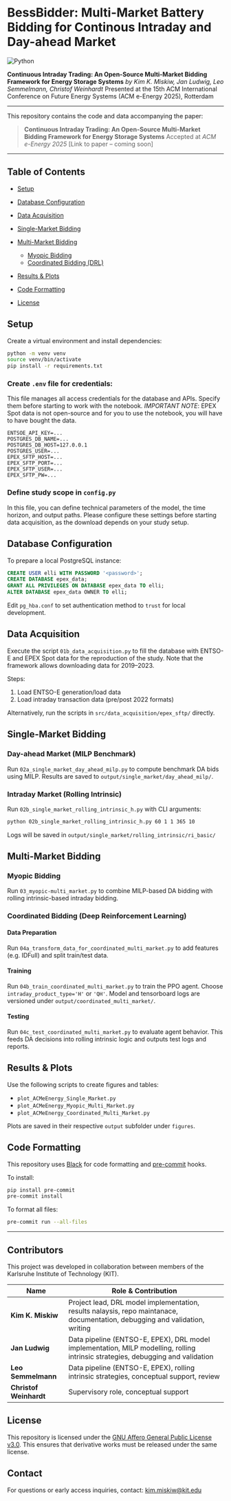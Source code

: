 # BessBidder: Multi-Market Battery Bidding for Continous Intraday and Day-ahead Market
![Python](https://img.shields.io/badge/python-3.12-blue.svg)

**Continuous Intraday Trading: An Open-Source Multi-Market Bidding Framework for Energy Storage Systems**
*by Kim K. Miskiw, Jan Ludwig, Leo Semmelmann, Christof Weinhardt*
Presented at the 15th ACM International Conference on Future Energy Systems (ACM e-Energy 2025), Rotterdam

---

This repository contains the code and data accompanying the paper:

> **Continuous Intraday Trading: An Open-Source Multi-Market Bidding Framework for Energy Storage Systems**
> Accepted at *ACM e-Energy 2025*
> \[Link to paper – coming soon]


---

## Table of Contents

* [Setup](#setup)
* [Database Configuration](#database-configuration)
* [Data Acquisition](#data-acquisition)
* [Single-Market Bidding](#single-market-bidding)
* [Multi-Market Bidding](#multi-market-bidding)

  * [Myopic Bidding](#myopic-bidding)
  * [Coordinated Bidding (DRL)](#coordinated-bidding)
* [Results & Plots](#results--plots)
* [Code Formatting](#code-formatting)
* [License](#license)

## Setup

Create a virtual environment and install dependencies:

```bash
python -m venv venv
source venv/bin/activate
pip install -r requirements.txt
```

### Create `.env` file for credentials:

This file manages all access credentials for the database and APIs. Specify them before starting to work with the notebook. *IMPORTANT NOTE*: EPEX Spot data is not open-source and for you to use the notebook, you will have to have bought the data. 

```env
ENTSOE_API_KEY=...
POSTGRES_DB_NAME=...
POSTGRES_DB_HOST=127.0.0.1
POSTGRES_USER=...
EPEX_SFTP_HOST=...
EPEX_SFTP_PORT=...
EPEX_SFTP_USER=...
EPEX_SFTP_PW=...
```

### Define study scope in `config.py`

In this file, you can define technical parameters of the model, the time horizon, and output paths. Please configure these settings before starting data acquisition, as the download depends on your study setup. 

## Database Configuration

To prepare a local PostgreSQL instance:

```sql
CREATE USER elli WITH PASSWORD '<password>';
CREATE DATABASE epex_data;
GRANT ALL PRIVILEGES ON DATABASE epex_data TO elli;
ALTER DATABASE epex_data OWNER TO elli;
```

Edit `pg_hba.conf` to set authentication method to `trust` for local development.

## Data Acquisition

Execute the script `01b_data_acquisition.py` to fill the database with ENTSO-E and EPEX Spot data for the reproduction of the study. Note that the framework allows downloading data for 2019–2023.

Steps:

1. Load ENTSO-E generation/load data
2. Load intraday transaction data (pre/post 2022 formats)

Alternatively, run the scripts in `src/data_acquisition/epex_sftp/` directly.

## Single-Market Bidding

### Day-ahead Market (MILP Benchmark)

Run `02a_single_market_day_ahead_milp.py` to compute benchmark DA bids using MILP.
Results are saved to `output/single_market/day_ahead_milp/`.

### Intraday Market (Rolling Intrinsic)

Run `02b_single_market_rolling_intrinsic_h.py` with CLI arguments:

```bash
python 02b_single_market_rolling_intrinsic_h.py 60 1 1 365 10
```

Logs will be saved in `output/single_market/rolling_intrinsic/ri_basic/`

## Multi-Market Bidding

### Myopic Bidding

Run `03_myopic-multi_market.py` to combine MILP-based DA bidding with rolling intrinsic-based intraday bidding.

### Coordinated Bidding (Deep Reinforcement Learning)

#### Data Preparation

Run `04a_transform_data_for_coordinated_multi_market.py` to add features (e.g. IDFull) and split train/test data.

#### Training

Run `04b_train_coordinated_multi_market.py` to train the PPO agent.
Choose `intraday_product_type='H'` or `'QH'`. Model and tensorboard logs are versioned under `output/coordinated_multi_market/`.

#### Testing

Run `04c_test_coordinated_multi_market.py` to evaluate agent behavior.
This feeds DA decisions into rolling intrinsic logic and outputs test logs and reports.

## Results & Plots

Use the following scripts to create figures and tables:

* `plot_ACMeEnergy_Single_Market.py`
* `plot_ACMeEnergy_Myopic_Multi_Market.py`
* `plot_ACMeEnergy_Coordinated_Multi_Market.py`

Plots are saved in their respective `output` subfolder under `figures`.


## Code Formatting

This repository uses [Black](https://github.com/psf/black) for code formatting and [pre-commit](https://pre-commit.com/) hooks.

To install:

```bash
pip install pre-commit
pre-commit install
```

To format all files:

```bash
pre-commit run --all-files
```

---

## Contributors

This project was developed in collaboration between members of the Karlsruhe Institute of Technology (KIT).

| Name                    | Role & Contribution                                                                 |
|-------------------------|-------------------------------------------------------------------------------------|
| **Kim K. Miskiw**       | Project lead, DRL model implementation, results nalaysis, repo maintanace, documentation, debugging and validation, writing               |
| **Jan Ludwig**          | Data pipeline (ENTSO-E, EPEX), DRL model implementation, MILP modelling, rolling intrinsic strategies, debugging and validation              |
| **Leo Semmelmann**      | Data pipeline (ENTSO-E, EPEX), rolling intrinsic strategies, conceptual support, review               |
| **Christof Weinhardt** | Supervisory role, conceptual support     

## License

This repository is licensed under the [GNU Affero General Public License v3.0](./LICENSES/AGPL-3.0-or-later.txt).
This ensures that derivative works must be released under the same license.

## Contact

For questions or early access inquiries, contact:
[kim.miskiw@kit.edu](mailto:kim.miskiw@kit.edu)
